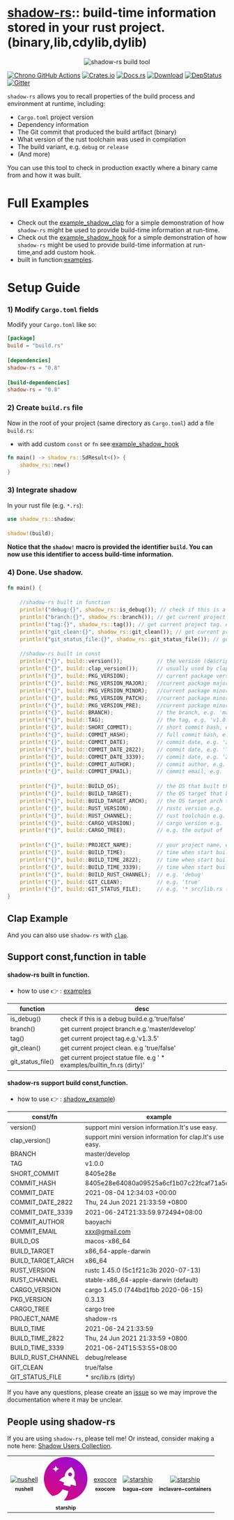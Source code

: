 [shadow-rs][docsrs]:: build-time information stored in your rust project.(binary,lib,cdylib,dylib)
========================================
<p align="center">
  <img
    width="200"
    src="https://raw.githubusercontent.com/baoyachi/shadow-rs/master/shadow-rs.png"
    alt="shadow-rs build tool"
  />
</p>

[docsrs]: https://docs.rs/shadow-rs

[![Chrono GitHub Actions](https://github.com/baoyachi/shadow-rs/workflows/build/badge.svg)](https://github.com/baoyachi/shadow-rs/actions?query=workflow%3Abuild)
[![Crates.io](https://img.shields.io/crates/v/shadow-rs.svg)](https://crates.io/crates/shadow-rs)
[![Docs.rs](https://docs.rs/shadow-rs/badge.svg)](https://docs.rs/shadow-rs)
[![Download](https://img.shields.io/crates/d/shadow-rs)](https://crates.io/crates/shadow-rs)
[![DepStatus](https://deps.rs/repo/github/baoyachi/shadow-rs/status.svg)](https://deps.rs/repo/github/baoyachi/shadow-rs)
[![Gitter](https://badges.gitter.im/shadow-rs/community.svg)](https://gitter.im/shadow-rs/community?utm_source=badge&utm_medium=badge&utm_campaign=pr-badge)

`shadow-rs` allows you to recall properties of the build process and environment at runtime, including:

* `Cargo.toml` project version
* Dependency information
* The Git commit that produced the build artifact (binary)
* What version of the rust toolchain was used in compilation
* The build variant, e.g. `debug` or `release`
* (And more)

You can use this tool to check in production exactly where a binary came from and how it was built.

# Full Examples

* Check out the [example_shadow_clap](https://github.com/baoyachi/shadow-rs/tree/master/example_shadow_clap) for a simple
  demonstration of how `shadow-rs` might be used to provide build-time information at run-time.
* Check out the [example_shadow_hook](https://github.com/baoyachi/shadow-rs/tree/master/example_shadow_hook) for a
  simple demonstration of how `shadow-rs` might be used to provide build-time information at run-time,and add custom
  hook.
* built in function:[examples](https://github.com/baoyachi/shadow-rs/tree/master/examples).

# Setup Guide

### 1) Modify `Cargo.toml` fields

Modify your `Cargo.toml` like so:

```TOML
[package]
build = "build.rs"

[dependencies]
shadow-rs = "0.8"

[build-dependencies]
shadow-rs = "0.8"
```

### 2) Create `build.rs` file

Now in the root of your project (same directory as `Cargo.toml`) add a file `build.rs`:
  * with add custom `const` or `fn` see:[example_shadow_hook](https://github.com/baoyachi/shadow-rs/blob/master/example_shadow_hook/build.rs)

```rust
fn main() -> shadow_rs::SdResult<()> {
    shadow_rs::new()
}
```

### 3) Integrate shadow

In your rust file (e.g. `*.rs`):

```rust
use shadow_rs::shadow;

shadow!(build);
```

**Notice that the `shadow!` macro is provided the identifier `build`. You can now use this identifier to access
build-time information.**

### 4) Done. Use shadow.

```rust
fn main() {

    //shadow-rs built in function  
    println!("debug:{}", shadow_rs::is_debug()); // check if this is a debug build. e.g 'true/false'
    println!("branch:{}", shadow_rs::branch()); // get current project branch. e.g 'master/develop'
    println!("tag:{}", shadow_rs::tag()); // get current project tag. e.g 'v1.3.5'
    println!("git_clean:{}", shadow_rs::git_clean()); // get current project clean. e.g 'true/false'
    println!("git_status_file:{}", shadow_rs::git_status_file()); // get current project statue file. e.g '  * examples/builtin_fn.rs (dirty)'

    //shadow-rs built in const   
    println!("{}", build::version());           // the version (description binary detail information)
    println!("{}", build::clap_version());      // usually used by clap crates version() (description binary detail information)
    println!("{}", build::PKG_VERSION);         // current package version. e.g. '1.3.15-beta2'  
    println!("{}", build::PKG_VERSION_MAJOR);   //current package major version. e.g. '1'  
    println!("{}", build::PKG_VERSION_MINOR);   //current package minor version. e.g. '3'  
    println!("{}", build::PKG_VERSION_PATCH);   //current package minor version. e.g. '15'  
    println!("{}", build::PKG_VERSION_PRE);     //current package minor version. e.g. 'beta2'  
    println!("{}", build::BRANCH);              // the branch, e.g. 'master'
    println!("{}", build::TAG);                 // the tag, e.g. 'v1.0.0'
    println!("{}", build::SHORT_COMMIT);        // short commit hash, e.g. '8405e28e'
    println!("{}", build::COMMIT_HASH);         // full commit hash, e.g. '8405e28e64080a09525a6cf1b07c22fcaf71a5c5'
    println!("{}", build::COMMIT_DATE);         // commit date, e.g. '2021-08-04 12:34:03 +00:00'
    println!("{}", build::COMMIT_DATE_2822);    // commit date, e.g. 'Thu, 24 Jun 2021 21:33:59 +0800'
    println!("{}", build::COMMIT_DATE_3339);    // commit date, e.g. '2021-06-24T21:33:59.972494+08:00'
    println!("{}", build::COMMIT_AUTHOR);       // commit author, e.g. 'baoyachi'
    println!("{}", build::COMMIT_EMAIL);        // commit email, e.g. 'example@gmail.com'

    println!("{}", build::BUILD_OS);            // the OS that built the binary, e.g. 'macos-x86_64'
    println!("{}", build::BUILD_TARGET);        // the OS target that built the binary, e.g. 'x86_64-apple-darwin'
    println!("{}", build::BUILD_TARGET_ARCH);   // the OS target arch that built the binary, e.g. 'x86_64'
    println!("{}", build::RUST_VERSION);        // rustc version e.g. 'rustc 1.45.0 (5c1f21c3b 2020-07-13)'
    println!("{}", build::RUST_CHANNEL);        // rust toolchain e.g. 'stable-x86_64-apple-darwin (default)'
    println!("{}", build::CARGO_VERSION);       // cargo version e.g. 'cargo 1.45.0 (744bd1fbb 2020-06-15)'
    println!("{}", build::CARGO_TREE);          // e.g. the output of '$ cargo tree'

    println!("{}", build::PROJECT_NAME);        // your project name, e.g. 'shadow-rs'
    println!("{}", build::BUILD_TIME);          // time when start build occurred, e.g. '2020-08-16 14:50:25'
    println!("{}", build::BUILD_TIME_2822);     // time when start build occurred by rfc2822, e.g. 'Thu, 24 Jun 2021 21:33:59 +0800'
    println!("{}", build::BUILD_TIME_3339);     // time when start build occurred by rfc3339, e.g. '2021-06-24T21:33:59.972494+08:00'
    println!("{}", build::BUILD_RUST_CHANNEL);  // e.g. 'debug'
    println!("{}", build::GIT_CLEAN);           // e.g. 'true'
    println!("{}", build::GIT_STATUS_FILE);     // e.g. '* src/lib.rs (dirty)'
}
```

## Clap Example

And you can also use `shadow-rs`
with [`clap`](https://github.com/baoyachi/shadow-rs/blob/master/example_shadow_clap/src/main.rs).

## Support const,function in table

#### shadow-rs built in function.

* how to use 👉 : [examples](https://github.com/baoyachi/shadow-rs/tree/master/examples)

| function | desc |
| ------ | ------ |
| is_debug() | check if this is a debug build.e.g.'true/false' |
| branch() | get current project branch.e.g.'master/develop' |
| tag() | get current project tag.e.g.'v1.3.5' |
| git_clean() | get current project clean. e.g 'true/false' |
| git_status_file() | get current project statue file. e.g '  * examples/builtin_fn.rs (dirty)' |

#### shadow-rs support build const,function.

* how to use 👉 : [shadow_example](https://github.com/baoyachi/shadow-rs/tree/master/er/example_shadow_clap))

| const/fn | example |
| ------ | ------ |
| version() | support mini version information.It's use easy. |
| clap_version() | support mini version information for clap.It's use easy. |
| BRANCH | master/develop |
| TAG | v1.0.0 |
| SHORT_COMMIT | 8405e28e |  
| COMMIT_HASH | 8405e28e64080a09525a6cf1b07c22fcaf71a5c5 |  
| COMMIT_DATE | 2021-08-04 12:34:03 +00:00 |
| COMMIT_DATE_2822 | Thu, 24 Jun 2021 21:33:59 +0800 |  
| COMMIT_DATE_3339 | 2021-06-24T21:33:59.972494+08:00 |
| COMMIT_AUTHOR | baoyachi |
| COMMIT_EMAIL | xxx@gmail.com |  
| BUILD_OS | macos-x86_64 |  
| BUILD_TARGET | x86_64-apple-darwin |  
| BUILD_TARGET_ARCH | x86_64 |  
| RUST_VERSION | rustc 1.45.0 (5c1f21c3b 2020-07-13) |  
| RUST_CHANNEL | stable-x86_64-apple-darwin (default) |  
| CARGO_VERSION | cargo 1.45.0 (744bd1fbb 2020-06-15) |  
| PKG_VERSION | 0.3.13 |
| CARGO_TREE | cargo tree |  
| PROJECT_NAME | shadow-rs |  
| BUILD_TIME | 2021-06-24 21:33:59 |  
| BUILD_TIME_2822 | Thu, 24 Jun 2021 21:33:59 +0800 |  
| BUILD_TIME_3339 | 2021-06-24T15:53:55+08:00 |  
| BUILD_RUST_CHANNEL | debug/release |  
| GIT_CLEAN | true/false |  
| GIT_STATUS_FILE | * src/lib.rs (dirty) |  

If you have any questions, please create an [issue](https://github.com/baoyachi/shadow-rs/issues/new) so we may improve
the documentation where it may be unclear.

## People using shadow-rs

If you are using `shadow-rs`, please tell me! Or instead, consider making a note
here: [Shadow Users Collection](https://github.com/baoyachi/shadow-rs/issues/19).

<table>
  <tr>
    <td align="center"><a href="https://github.com/nushell/nushell"><img src="https://avatars3.githubusercontent.com/u/50749515?s=200&v=4" width="100px;" alt="nushell"/><br /><sub><b>nushell</b></sub></a><br /></td>
    <td align="center"><a href="https://github.com/starship/starship"><img src="https://raw.githubusercontent.com/starship/starship/master/media/icon.png?s=200&v=4" width="100px;" alt="starship"/><br /><sub><b>starship</b></sub></a><br /></td>
    <td align="center"><a href="https://github.com/appaquet/exocore">exocore<br /><sub><b>exocore</b></sub></a><br /></td>
    <td align="center"><a href="https://github.com/BaguaSys/bagua-core"><img src="https://avatars.githubusercontent.com/u/84775468?s=200&v=4" width="100px;" alt="starship"/><br /><sub><b>bagua-core</b></sub></a><br /></td>
    <td align="center"><a href="https://github.com/alibaba/inclavare-containers"><img src="https://avatars.githubusercontent.com/u/1961952?s=200&v=4" width="100px;" alt="starship"/><br /><sub><b>inclavare-containers</b></sub></a><br /></td>
    
  </tr>
</table>
